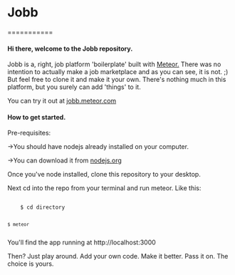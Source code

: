<h1>Jobb</h1>
===========

<h4>Hi there, welcome to the Jobb repository.</h4>
Jobb is a, right, job platform 'boilerplate' built with <a href="http://meteor.com">Meteor.</a> There was no intention to actually make a job marketplace and as you can see, it is not. ;) But feel free to clone it and make it your own. There's nothing much in this platform, but you surely can add 'things' to it.

You can try it out at <a href="http://jobb.meteor.com">jobb.meteor.com</a>


<h4>How to get started.</h4>

Pre-requisites: 

->You should have nodejs already installed on your computer.

->You can download it from <a href="http://nodejs.org">nodejs.org</a>




Once you've node installed, clone this repository to your desktop.

Next cd into the repo from your terminal and run meteor.
Like this:

<code>
    $ cd directory
    
    $ meteor
</code>
You'll find the app running at http://localhost:3000


Then? Just play around. Add your own code. Make it better. Pass it on. The choice is yours.
